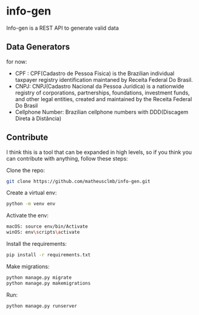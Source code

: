 
# info-gen

Info-gen is a REST API to generate valid data

## Data Generators
for now:
- CPF : CPF(Cadastro de Pessoa Fisica) is the Brazilian individual taxpayer registry identification maintaned by Receita Federal Do Brasil.
- CNPJ: CNPJ(Cadastro Nacional da Pessoa Jurídica) is a nationwide registry of corporations, partnerships, foundations, investment funds, and other legal entities, created and maintained by the Receita Federal Do Brasil
- Cellphone Number: Brazilian cellphone numbers with DDD(Discagem Direta à Distância)

## Contribute
I think this is a tool that can be expanded in high levels, so if you think you can contribute with anything, follow these steps:

Clone the repo:
```bash
git clone https://github.com/matheusclmb/info-gen.git
```

Create a virtual env:
```bash
python -m venv env
```

Activate the env:
```bash
macOS: source env/bin/Activate
winOS: env\scripts\activate
```

Install the requirements:
```bash
pip install -r requirements.txt
```

Make migrations:
```bash
python manage.py migrate
python manage.py makemigrations
```

Run:
```bash
python manage.py runserver
```

